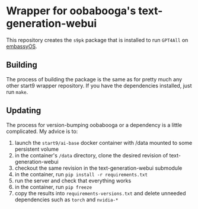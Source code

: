 # Wrapper for oobabooga's text-generation-webui

This repository creates the `s9pk` package that is installed to run `GPT4All` on [embassyOS](https://github.com/Start9Labs/embassy-os/).

## Building

The process of building the package is the same as for pretty much any other start9 wrapper repository. If you have the dependencies installed, just run `make`.

## Updating

The process for version-bumping oobabooga or a dependency is a little complicated. My advice is to:
1. launch the `start9/ai-base` docker container with /data mounted to some persistent volume
2. in the container's `/data` directory, clone the desired revision of text-generation-webui
3. checkout the same revision in the text-generation-webui submodule
4. in the container, run `pip install -r requirements.txt`
5. run the server and check that everything works
6. in the container, run `pip freeze`
7. copy the results into `requirements-versions.txt` and delete unneeded dependencies such as `torch` and `nvidia-*`
